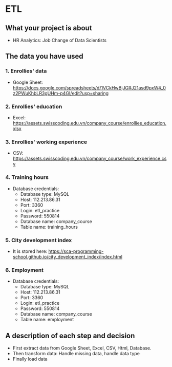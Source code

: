 # ETL
## What your project is about
- HR Analytics: Job Change of Data Scientists
## The data you have used
### 1. Enrollies' data
- Google Sheet: https://docs.google.com/spreadsheets/d/1VCkHwBjJGRJ21asd9pxW4_0z2PWuKhbLR3gUHm-p4GI/edit?usp=sharing
### 2. Enrollies' education
- Excel: https://assets.swisscoding.edu.vn/company_course/enrollies_education.xlsx
### 3. Enrollies' working experience
- CSV: https://assets.swisscoding.edu.vn/company_course/work_experience.csv
### 4. Training hours
- Database credentials:
  - Database type: MySQL
  - Host: 112.213.86.31
  - Port: 3360
  - Login: etl_practice
  - Password: 550814
  - Database name: company_course
  - Table name: training_hours
### 5. City development index
- It is stored here: https://sca-programming-school.github.io/city_development_index/index.html
### 6. Employment
- Database credentials:
  - Database type: MySQL
  - Host: 112.213.86.31
  - Port: 3360
  - Login: etl_practice
  - Password: 550814
  - Database name: company_course
  - Table name: employment
## A description of each step and decision
- First extract data from Google Sheet, Excel, CSV, Html, Database.
- Then transform data: Handle missing data, handle data type
- Finally load data
